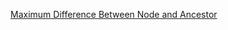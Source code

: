 [Maximum Difference Between Node and Ancestor](https://leetcode.com/problems/maximum-difference-between-node-and-ancestor/)

